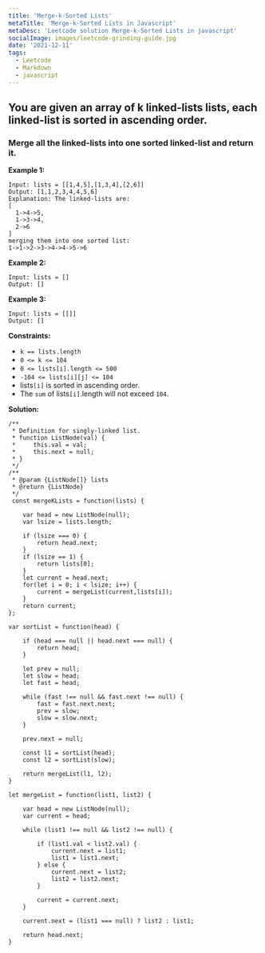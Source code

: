 ```yaml
---
title: 'Merge-k-Sorted Lists'
metaTitle: 'Merge-k-Sorted Lists in Javascript'
metaDesc: 'Leetcode solution Merge-k-Sorted Lists in javascript'
socialImage: images/leetcode-grinding-guide.jpg
date: '2021-12-11'
tags:
  - Leetcode
  - Markdown
  - javascript
---
```


## You are given an array of k linked-lists lists, each linked-list is sorted in ascending order.

### Merge all the linked-lists into one sorted linked-list and return it.


__Example 1:__
```
Input: lists = [[1,4,5],[1,3,4],[2,6]]
Output: [1,1,2,3,4,4,5,6]
Explanation: The linked-lists are:
[
  1->4->5,
  1->3->4,
  2->6
]
merging them into one sorted list:
1->1->2->3->4->4->5->6
```

__Example 2:__
```
Input: lists = []
Output: []
```

__Example 3:__
```
Input: lists = [[]]
Output: []
``` 

__Constraints:__

* `k == lists.length`
* `0 <= k <= 104`
* `0 <= lists[i].length <= 500`
* `-104 <= lists[i][j] <= 104`
* lists`[i]` is sorted in ascending order.
* The `sum` of lists`[i]`.length will not exceed `104`.

__Solution:__

```pwsh
/**
 * Definition for singly-linked list.
 * function ListNode(val) {
 *     this.val = val;
 *     this.next = null;
 * }
 */
/**
 * @param {ListNode[]} lists
 * @return {ListNode}
 */
 const mergeKLists = function(lists) {
    
    var head = new ListNode(null);
    var lsize = lists.length;
    
    if (lsize === 0) {
        return head.next;
    }
    if (lsize == 1) {
        return lists[0];
    }
    let current = head.next;
    for(let i = 0; i < lsize; i++) {
        current = mergeList(current,lists[i]);
    }
    return current;
};

var sortList = function(head) {
    
    if (head === null || head.next === null) {
        return head;
    }
    
    let prev = null;
    let slow = head;
    let fast = head;
    
    while (fast !== null && fast.next !== null) {
        fast = fast.next.next;
        prev = slow;
        slow = slow.next;
    }
    
    prev.next = null;
    
    const l1 = sortList(head);
    const l2 = sortList(slow);
    
    return mergeList(l1, l2);
}

let mergeList = function(list1, list2) {
    
    var head = new ListNode(null);
    var current = head;
    
    while (list1 !== null && list2 !== null) {

        if (list1.val < list2.val) {
            current.next = list1;
            list1 = list1.next;
        } else {
            current.next = list2;
            list2 = list2.next;
        }
        
        current = current.next;
    }
    
    current.next = (list1 === null) ? list2 : list1;
    
    return head.next;
}
```